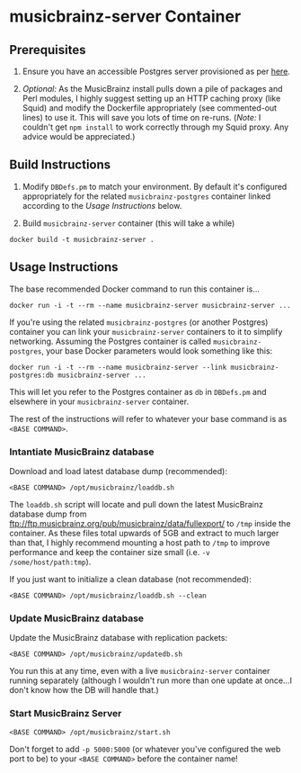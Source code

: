 # musicbrainz-server Container

Prerequisites
-------------

1. Ensure you have an accessible Postgres server provisioned as per [here](../README.md).

2. *Optional:* As the MusicBrainz install pulls down a pile of packages and Perl modules, I highly suggest setting up an HTTP caching proxy (like Squid) and modify the Dockerfile appropriately (see commented-out lines) to use it.  This will save you lots of time on re-runs.  (*Note:* I couldn't get `npm install` to work correctly through my Squid proxy.  Any advice would be appreciated.)

Build Instructions
------------------
1. Modify `DBDefs.pm` to match your environment.  By default it's configured appropriately for the related `musicbrainz-postgres` container linked according to the *Usage Instructions* below.

2. Build `musicbrainz-server` container (this will take a while)

```
docker build -t musicbrainz-server .
```

Usage Instructions
------------------

The base recommended Docker command to run this container is...

```
docker run -i -t --rm --name musicbrainz-server musicbrainz-server ...
```

If you're using the related `musicbrainz-postgres` (or another Postgres) container you can link your `musicbrainz-server` containers to it to simplify networking.  Assuming the Postgres container is called `musicbrainz-postgres`, your base Docker parameters would look something like this:

```
docker run -i -t --rm --name musicbrainz-server --link musicbrainz-postgres:db musicbrainz-server ...
```

This will let you refer to the Postgres container as `db` in `DBDefs.pm` and elsewhere in your `musicbrainz-server` container.

The rest of the instructions will refer to whatever your base command is as `<BASE COMMAND>`.


### Intantiate MusicBrainz database

Download and load latest database dump (recommended):

```
<BASE COMMAND> /opt/musicbrainz/loaddb.sh
```

The `loaddb.sh` script will locate and pull down the latest MusicBrainz database dump from ftp://ftp.musicbrainz.org/pub/musicbrainz/data/fullexport/ to `/tmp` inside the container.  As these files total upwards of 5GB and extract to much larger than that, I highly recommend mounting a host path to `/tmp` to improve performance and keep the container size small (i.e. `-v /some/host/path:tmp`).

If you just want to initialize a clean database (not recommended):

```
<BASE COMMAND> /opt/musicbrainz/loaddb.sh --clean
```

### Update MusicBrainz database

Update the MusicBrainz database with replication packets:

```
<BASE COMMAND> /opt/musicbrainz/updatedb.sh
```

You run this at any time, even with a live `musicbrainz-server` container running separately (although I wouldn't run more than one update at once...I don't know how the DB will handle that.)

### Start MusicBrainz Server

```
<BASE COMMAND> /opt/musicbrainz/start.sh
```

Don't forget to add `-p 5000:5000` (or whatever you've configured the web port to be) to your `<BASE COMMAND>` before the container name!
